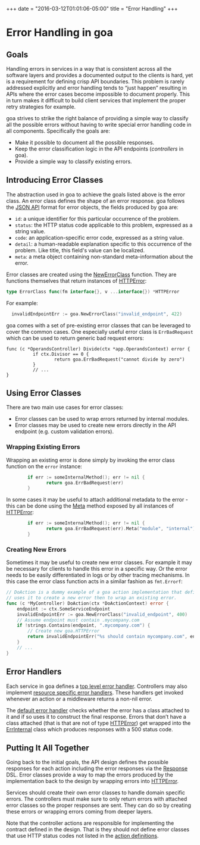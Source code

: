+++
date = "2016-03-12T01:01:06-05:00"
title = "Error Handling"
+++

# Error Handling in goa

## Goals

Handling errors in services in a way that is consistent across all the software layers and provides
a documented output to the clients is hard, yet is a requirement for defining crisp API boundaries.
This problem is rarely addressed explicitly and error handling tends to “just happen” resulting in
APIs where the error cases become impossible to document properly. This in turn makes it difficult
to build client services that implement the proper retry strategies for example.

goa strives to strike the right balance of providing a simple way to classify all the possible
errors without having to write special error handling code in all components. Specifically the goals
are:

* Make it possible to document all the possible responses.
* Keep the error classification logic in the API endpoints (*controllers* in goa).
* Provide a simple way to classify existing errors.

## Introducing Error Classes

The abstraction used in goa to achieve the goals listed above is the error class. An error class
defines the shape of an error response. goa follows the [JSON API](http://jsonapi.org/format/#error-objects)
format for error objects, the fields produced by goa are:

* `id`: a unique identifier for this particular occurrence of the problem.
* `status`: the HTTP status code applicable to this problem, expressed as a string value.
* `code`: an application-specific error code, expressed as a string value.
* `detail`: a human-readable explanation specific to this occurrence of the problem. Like title, this field's value can be localized.
* `meta`: a meta object containing non-standard meta-information about the error.

Error classes are created using the [NewErrorClass](http://goa.design/reference/goa.html#func-newerrorclass-a-name-goa-errorclass-newerrorclass-a:f65b389c849e4c539b25815fbdc1fd8d)
function. They are functions themselves that return instances of 
[HTTPError](http://goa.design/reference/goa.html#type-httperror-a-name-goa-httperror-a:f65b389c849e4c539b25815fbdc1fd8d):
```go
type ErrorClass func(fm interface{}, v ...interface{}) *HTTPError
```
For example:
```go
  invalidEndpointErr := goa.NewErrorClass("invalid_endpoint", 422)
```
goa comes with a set of pre-existing error classes that can be leveraged to cover the common cases.
One especially useful error class is `ErrBadRequest` which can be used to return generic bad
request errors:
```
func (c *OperandsController) Divide(ctx *app.OperandsContext) error {
          if ctx.Divisor == 0 {
                  return goa.ErrBadRequest("cannot divide by zero")
          }
          // ...
}
```
## Using Error Classes

There are two main use cases for error classes:
* Error classes can be used to wrap errors returned by internal modules.
* Error classes may be used to create new errors directly in the API endpoint (e.g. custom
  validation errors).

### Wrapping Existing Errors

Wrapping an existing error is done simply by invoking the error class function on the `error`
instance:
```go
        if err := someInternalMethod(); err != nil {
               return goa.ErrBadRequest(err)
        }
```
In some cases it may be useful to attach additional metadata to the error - this can be done using
the [Meta](http://goa.design/reference/goa.html#func-httperror-meta-a-name-goa-httperror-meta-a:f65b389c849e4c539b25815fbdc1fd8d)
method exposed by all instances of 
[HTTPError](http://goa.design/reference/goa.html#type-httperror-a-name-goa-httperror-a:f65b389c849e4c539b25815fbdc1fd8d):
```go
        if err := someInternalMethod(); err != nil {
               return goa.ErrBadRequest(err).Meta("module", "internal")
        }
```

### Creating New Errors

Sometimes it may be useful to create new error classes. For example it may be necessary for clients
to handle this error in a specific way. Or the error needs to be easily differentiated in logs or
by other tracing mechanisms. In this case the error class function acts in a similar fashion as
`fmt.Errorf`:

```go
// DoAction is a dummy example of a goa action implementation that defines a new error class and
// uses it to create a new error then to wrap an existing error.
func (c *MyController) DoAction(ctx *DoActionContext) error {
    endpoint := ctx.SomeServiceEndpoint
    invalidEndpointErr := goa.NewErrorClass("invalid_endpoint", 400)
    // Assume endpoint must contain .mycompany.com
    if !strings.Contains(endpoint, ".mycompany.com") {
        // Create new goa.HTTPError
        return invalidEndpointErr("%s should contain mycompany.com", endpoint)
    }
    // ...
}
```

## Error Handlers

Each service in goa defines a [top level error
handler](http://goa.design/reference/goa.html#type-service-a-name-goa-service-a:f65b389c849e4c539b25815fbdc1fd8d).
Controllers may also implement [resource specific error
handlers](http://goa.design/reference/goa.html#type-controller-a-name-goa-controller-a:f65b389c849e4c539b25815fbdc1fd8d).
These handlers get invoked whenever an action or a middleware returns a non-nil error.

The [default error
handler](http://goa.design/reference/goa.html#func-defaulterrorhandler-a-name-goa-defaulterrorhandler-a:f65b389c849e4c539b25815fbdc1fd8d)
checks whether the error has a class attached to it and if so uses it to construct the final
response. Errors that don’t have a class attached (that is that are not of type
[HTTPError](http://goa.design/reference/goa.html#type-httperror-a-name-goa-httperror-a:f65b389c849e4c539b25815fbdc1fd8d))
get wrapped into the
[ErrInternal](http://goa.design/reference/goa.html#constants:f65b389c849e4c539b25815fbdc1fd8d) class
which produces responses with a 500 status code.

## Putting It All Together

Going back to the initial goals, the API design defines the possible responses for each action
including the error responses via the
[Response](http://goa.design/reference/goa/design/apidsl.html#func-response-a-name-apidsl-response-a:aab4f9d6f98ed71f45bd470427dde2a7)
DSL. Error classes provide a way to map the errors produced by the
implementation back to the design by wrapping errors into
[HTTPError](http://goa.design/reference/goa.html#type-httperror-a-name-goa-httperror-a:f65b389c849e4c539b25815fbdc1fd8d).

Services should create their own error classes to handle domain specific errors. The controllers
must make sure to only return errors with attached error classes so the proper responses are sent.
They can do so by creating these errors or wrapping errors coming from deeper layers.

Note that the controller actions are responsible for implementing the contract defined in the
design. That is they should not define error classes that use HTTP status codes not listed in the
[action definitions](http://goa.design/reference/goa/design/apidsl.html#func-action-a-name-apidsl-action-a:aab4f9d6f98ed71f45bd470427dde2a7).

